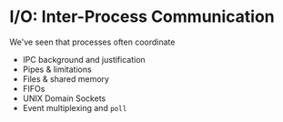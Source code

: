 
# I/O: Inter-Process Communication

We've seen that processes often coordinate

- IPC background and justification
- Pipes & limitations
- Files & shared memory
- FIFOs
- UNIX Domain Sockets
- Event multiplexing and `poll`
